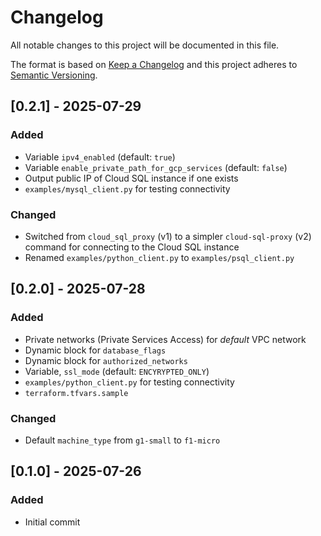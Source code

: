 # Changelog
All notable changes to this project will be documented in this file.

The format is based on [Keep a Changelog](http://keepachangelog.com/en/1.0.0/)
and this project adheres to [Semantic Versioning](http://semver.org/spec/v2.0.0.html).


## [0.2.1] - 2025-07-29
### Added
- Variable `ipv4_enabled` (default: `true`)
- Variable `enable_private_path_for_gcp_services` (default: `false`)
- Output public IP of Cloud SQL instance if one exists
- `examples/mysql_client.py` for testing connectivity
### Changed
- Switched from `cloud_sql_proxy` (v1) to a simpler `cloud-sql-proxy` (v2) command for connecting to the Cloud SQL instance
- Renamed `examples/python_client.py` to `examples/psql_client.py`

## [0.2.0] - 2025-07-28
### Added
- Private networks (Private Services Access) for *default* VPC network
- Dynamic block for `database_flags`
- Dynamic block for `authorized_networks`
- Variable, `ssl_mode` (default: `ENCYRYPTED_ONLY`)
- `examples/python_client.py` for testing connectivity
- `terraform.tfvars.sample`
### Changed
- Default `machine_type` from `g1-small` to `f1-micro`

## [0.1.0] - 2025-07-26
### Added
- Initial commit
